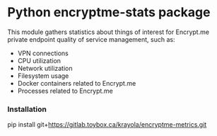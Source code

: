 # Python encryptme-stats package

This module gathers statistics about things of interest for Encrypt.me private endpoint quality of service management, such as:

* VPN connections
* CPU utilization
* Network utilization
* Filesystem usage
* Docker containers related to Encrypt.me
* Processes related to Encrypt.me

### Installation

pip install git+https://gitlab.toybox.ca/krayola/encryptme-metrics.git
